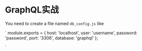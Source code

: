 GraphQL实战
===========

You need to create a file named `db_config.js` like 

`
module.exports = {
  host: 'localhost',
  user: 'username',
  password: 'password',
  port: '3306',
  database: 'graphql'
};

`



